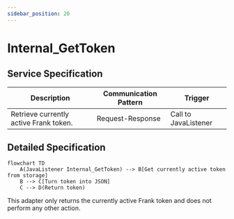 ```yaml
---
sidebar_position: 20
---
```


# Internal_GetToken

## Service Specification
| Description | Communication Pattern | Trigger | 
| --- | --- | --- | 
| Retrieve currently active Frank token. | Request-Response | Call to JavaListener

## Detailed Specification
```mermaid
flowchart TD
    A(JavaListener Internal_GetToken) --> B[Get currently active token from storage]
    B --> C[Turn token into JSON]
    C --> D(Return token)
```

This adapter only returns the currently active Frank token and does not perform any other action.
